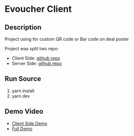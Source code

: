 # Evoucher Client

## Description

Project using for custom QR code or Bar code on deal poster

Project was split two repo:

- Client Side: [github repo](https://github.com/trgianghuynh1808/evoucher-client)
- Server Side: [github repo](https://github.com/storkyle/9rs_evoucher)

## Run Source

1. yarn install
2. yarn dev

## Demo Video

- [Client Side Demo](https://www.youtube.com/watch?v=HgytIqfrwQU)
- [Full Demo](https://www.youtube.com/watch?v=x8WBdrKMMr0)
